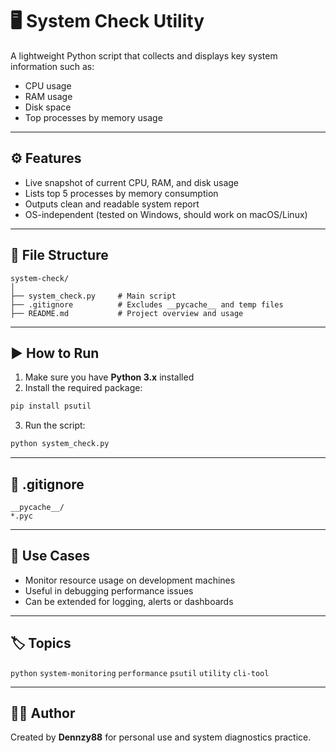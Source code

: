 # 🖥️ System Check Utility

A lightweight Python script that collects and displays key system information such as:

- CPU usage
- RAM usage
- Disk space
- Top processes by memory usage

---

## ⚙️ Features

- Live snapshot of current CPU, RAM, and disk usage
- Lists top 5 processes by memory consumption
- Outputs clean and readable system report
- OS-independent (tested on Windows, should work on macOS/Linux)

---

## 📁 File Structure

```
system-check/
│
├── system_check.py     # Main script
├── .gitignore          # Excludes __pycache__ and temp files
├── README.md           # Project overview and usage
```

---

## ▶️ How to Run

1. Make sure you have **Python 3.x** installed  
2. Install the required package:

```bash
pip install psutil
```

3. Run the script:

```bash
python system_check.py
```

---

## 🔐 .gitignore

```gitignore
__pycache__/
*.pyc
```

---

## 🧠 Use Cases

- Monitor resource usage on development machines
- Useful in debugging performance issues
- Can be extended for logging, alerts or dashboards

---

## 🏷️ Topics

`python` `system-monitoring` `performance` `psutil` `utility` `cli-tool`

---

## 🧑‍💻 Author

Created by **Dennzy88** for personal use and system diagnostics practice.
